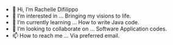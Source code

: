 - 👋 Hi, I’m Rachelle Difilippo
- 👀 I’m interested in ... Bringing my visions to life.
- 🌱 I’m currently learning ... How to write Java code.
- 💞️ I’m looking to collaborate on ... Software Application codes.
- 📫 How to reach me ... Via preferred email.

<!---
RaeRaePotato/RaeRaePotato is a ✨ special ✨ repository because its `README.md` (this file) appears on your GitHub profile.
You can click the Preview link to take a look at your changes.
--->
